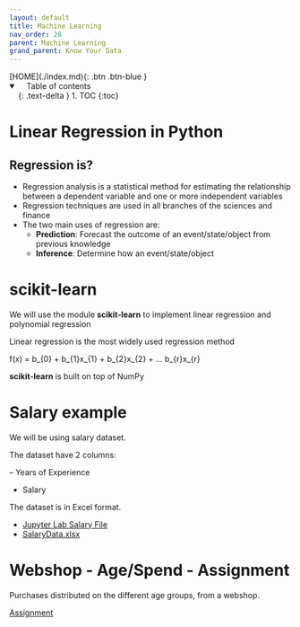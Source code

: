 ```yaml
---
layout: default
title: Machine Learning
nav_order: 20
parent: Machine Learning
grand_parent: Know Your Data
---
```


<span class="fs-1">
[HOME](./index.md){: .btn .btn-blue }
</span>

<details open markdown="block">
  <summary>
    Table of contents
  </summary>
  {: .text-delta }
1. TOC
{:toc}
</details>

# Linear Regression in Python

## Regression is?
- Regression analysis is a statistical method for estimating the relationship between a dependent variable and one or more independent variables
- Regression techniques are used in all branches of the sciences and finance
- The two main uses of regression are:
    - **Prediction**: Forecast the outcome of an event/state/object from previous knowledge
    - **Inference**: Determine how an event/state/object

# scikit-learn
We will use the module **scikit-learn** to implement linear regression and polynomial regression

Linear regression is the most widely used regression method

f(x) = b_{0} + b_{1}x_{1} + b_{2}x_{2} + ... b_{r}x_{r}

**scikit-learn** is built on top of NumPy


# Salary example
We will be using salary dataset. 

The dataset have 2 columns:

– Years of Experience
- Salary

The dataset is in Excel format.

- [Jupyter Lab Salary File](./data/linear/SalaryData.ipynb)
- [SalaryData.xlsx](./data/linear/SalaryData.xlsx)

# Webshop - Age/Spend - Assignment
Purchases distributed on the different age groups, from a webshop.

[Assignment](./data/linear/Webshop.md)